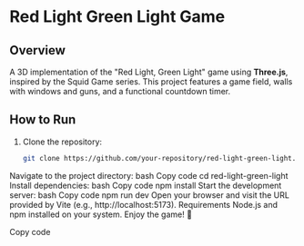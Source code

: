 # Red Light Green Light Game

## Overview
A 3D implementation of the "Red Light, Green Light" game using **Three.js**, inspired by the Squid Game series. This project features a game field, walls with windows and guns, and a functional countdown timer.

## How to Run
1. Clone the repository:
   ```bash
   git clone https://github.com/your-repository/red-light-green-light.git
Navigate to the project directory:
bash
Copy code
cd red-light-green-light
Install dependencies:
bash
Copy code
npm install
Start the development server:
bash
Copy code
npm run dev
Open your browser and visit the URL provided by Vite (e.g., http://localhost:5173).
Requirements
Node.js and npm installed on your system.
Enjoy the game! 🚀

Copy code






